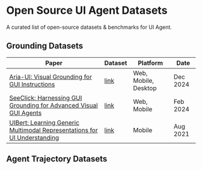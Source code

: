 # Open Source UI Agent Datasets

A curated list of open-source datasets & benchmarks for UI Agent.

## Grounding Datasets

| Paper                                                                                  | Dataset  | Platform | Date     |
|----------------------------------------------------------------------------------------| --- |----------|----------|
| [Aria-UI: Visual Grounding for GUI Instructions](https://www.arxiv.org/abs/2412.16256) | [link](https://huggingface.co/datasets/Aria-UI/Aria-UI_Data) | Web, Mobile, Desktop | Dec 2024 |
| [SeeClick: Harnessing GUI Grounding for Advanced Visual GUI Agents](https://arxiv.org/abs/2401.10935)                  | [link](https://github.com/njucckevin/SeeClick/blob/main/readme_data.md) | Web, Mobile | Feb 2024 |
| [UIBert: Learning Generic Multimodal Representations for UI Understanding](https://arxiv.org/abs/2107.13731) | [link](https://github.com/google-research-datasets/uibert) | Mobile | Aug 2021 |





## Agent Trajectory Datasets

